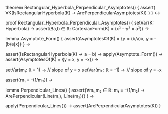 theorem Rectangular_Hyperbola_Perpendicular_Asymptotes() {
  assert(
    ∀K(IsRectangularHyperbola(K) → ArePerpendicularAsymptotes(K))
  )
} ↔

proof Rectangular_Hyperbola_Perpendicular_Asymptotes() {
  setVar(K: Hyperbola) →
  assert(∃a,b ∈ ℝ: CartesianForm(K) = (x² - y² = a²)) →
  
  lemma Asymptote_Form() {
    assert(AsymptotesOf(K) = {y = (b/a)x, y = -(b/a)x})
  } →
  
  assert(IsRectangularHyperbola(K) → a = b) →
  apply(Asymptote_Form()) →
  assert(AsymptotesOf(K) = {y = x, y = -x}) →
  
  setVar(m₁: ℝ = 1) →  // slope of y = x
  setVar(m₂: ℝ = -1) → // slope of y = -x
  
  assert(m₁ = -(1/m₂)) →
  
  lemma Perpendicular_Lines() {
    assert(∀m₁,m₂ ∈ ℝ: m₁ = -(1/m₂) → ArePerpendicular(Line(m₁), Line(m₂)))
  } →
  
  apply(Perpendicular_Lines()) →
  assert(ArePerpendicularAsymptotes(K))
}
